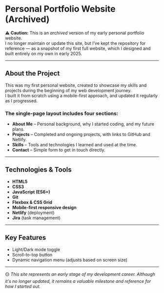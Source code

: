 # Personal Portfolio Website (Archived)

⚠️ **Caution:** This is an *archived* version of my early personal portfolio website.  
I no longer maintain or update this site, but I’ve kept the repository for reference — as a snapshot of my first full website, which I designed and built entirely on my own in early 2025.


---

## About the Project

This was my first personal website, created to showcase my skills and projects during the beginning of my web development journey.  
I built it from scratch using a mobile-first approach, and updated it regularly as I progressed.

### The single-page layout includes four sections:

- **About Me** – Personal background, why I started coding, and my future plans.  
- **Projects** – Completed and ongoing projects, with links to GitHub and Netlify.  
- **Skills** – Tools and technologies I learned and used at the time.  
- **Contact** – Simple form to get in touch directly.

---

## Technologies & Tools

- **HTML5**  
- **CSS3**  
- **JavaScript (ES6+)**  
- **Git**  
- **Flexbox & CSS Grid**  
- **Mobile-first responsive design**  
- **Netlify** (deployment)  
- **Jira** (task management)

---

## Key Features

- Light/Dark mode toggle  
- Scroll-to-top button  
- Dynamic navigation menu (adjusts based on screen size)

---

🟡 *This site represents an early stage of my development career. Although it's no longer updated, it remains a valuable milestone and reference for how I started out.*
